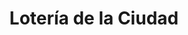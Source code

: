---
title: "Lotería de la Ciudad"
url: /ciudad-autonoma-de-buenos-aires/loteria-de-la-ciudad-avenida-directorio-2/
shop: Lotterie
---